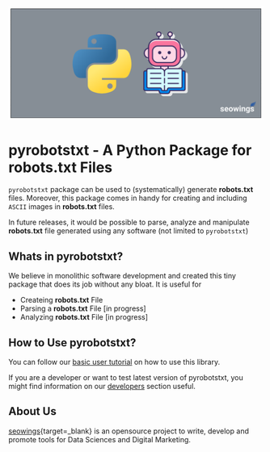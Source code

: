 ![pyrobotstx feature image](img/feature-image.png)

# pyrobotstxt - A Python Package for robots.txt Files

``pyrobotstxt`` package can be used to (systematically) generate **robots.txt** files. Moreover, this package comes in handy for creating and including ``ASCII`` images in **robots.txt** files.

In future releases, it would be possible to parse, analyze and manipulate **robots.txt** file generated using any software (not limited to ``pyrobotstxt``)

## Whats in pyrobotstxt?

We believe in monolithic software development and created this tiny package that does its job without any bloat. It is useful for 

- Createing **robots.txt** File
- Parsing a **robots.txt** File [in progress]
- Analyzing **robots.txt** File [in progress]

## How to Use pyrobotstxt?

You can follow our [basic user tutorial](tutorial.md) on how to use this library.

If you are a developer or want to test latest version of pyrobotstxt, you might find information on our [developers](developers.md) section useful.

## About Us

[seowings](https://www.seowings.org){target=_blank} is an opensource project to write, develop and promote tools for Data Sciences and Digital Marketing.